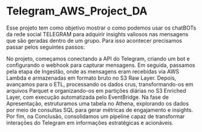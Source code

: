 # Telegram_AWS_Project_DA
Esse projeto tem como objetivo mostrar o como podemos usar os chatBOTs da rede social TELEGRAM para adquirir insights valiosos nas mensagens que são geradas dentro de um grupo. Para isso acontecer precisamos passar pelos seguintes passos:

No projeto, começamos conectando a API do Telegram, criando um bot e configurando o webhook para capturar mensagens. Em seguida, passamos pela etapa de Ingestão, onde as mensagens eram recebidas via AWS Lambda e armazenadas em formato bruto no S3 Raw Layer. Depois, avançamos para o ETL, processando os dados crus, transformando-os em arquivos Parquet e organizando-os em partições diárias no S3 Enriched Layer, com execução automatizada pelo EventBridge. Na fase de Apresentação, estruturamos uma tabela no Athena, explorando os dados por meio de consultas SQL para gerar métricas de engajamento e insights. Por fim, na Conclusão, consolidamos um pipeline capaz de transformar interações do Telegram em informações estratégicas e acionáveis.
